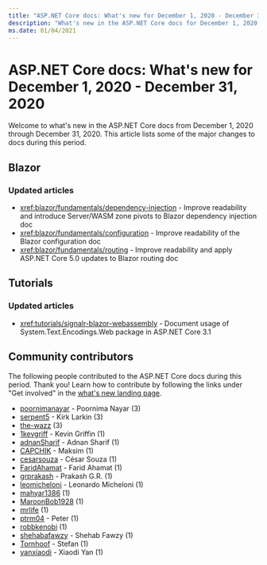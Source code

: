 ```yaml
---
title: "ASP.NET Core docs: What's new for December 1, 2020 - December 31, 2020"
description: "What's new in the ASP.NET Core docs for December 1, 2020 - December 31, 2020."
ms.date: 01/04/2021
---
```


# ASP.NET Core docs: What's new for December 1, 2020 - December 31, 2020

Welcome to what's new in the ASP.NET Core docs from December 1, 2020 through December 31, 2020. This article lists some of the major changes to docs during this period.

## Blazor

### Updated articles

- <xref:blazor/fundamentals/dependency-injection> - Improve readability and introduce Server/WASM zone pivots to Blazor dependency injection doc
- <xref:blazor/fundamentals/configuration> - Improve readability of the Blazor configuration doc
- <xref:blazor/fundamentals/routing> - Improve readability and apply ASP.NET Core 5.0 updates to Blazor routing doc

## Tutorials

### Updated articles

- <xref:tutorials/signalr-blazor-webassembly> - Document usage of System.Text.Encodings.Web package in ASP.NET Core 3.1

## Community contributors

The following people contributed to the ASP.NET Core docs during this period. Thank you! Learn how to contribute by following the links under "Get involved" in the [what's new landing page](index.yml).

- [poornimanayar](https://github.com/poornimanayar) - Poornima Nayar (3)
- [serpent5](https://github.com/serpent5) - Kirk Larkin (3)
- [the-wazz](https://github.com/the-wazz) (3)
- [1kevgriff](https://github.com/1kevgriff) - Kevin Griffin (1)
- [adnanSharif](https://github.com/adnanSharif) - Adnan Sharif (1)
- [CAPCHIK](https://github.com/CAPCHIK) - Maksim (1)
- [cesarsouza](https://github.com/cesarsouza) - César Souza (1)
- [FaridAhamat](https://github.com/FaridAhamat) - Farid Ahamat (1)
- [grprakash](https://github.com/grprakash) - Prakash G.R. (1)
- [leomicheloni](https://github.com/leomicheloni) - Leonardo Micheloni (1)
- [mahyar1386](https://github.com/mahyar1386) (1)
- [MaroonBob1928](https://github.com/MaroonBob1928) (1)
- [mrlife](https://github.com/mrlife) (1)
- [ptrm04](https://github.com/ptrm04) - Peter (1)
- [robbkenobi](https://github.com/robbkenobi) (1)
- [shehabafawzy](https://github.com/shehabafawzy) - Shehab Fawzy (1)
- [Tornhoof](https://github.com/Tornhoof) - Stefan (1)
- [yanxiaodi](https://github.com/yanxiaodi) - Xiaodi Yan (1)
